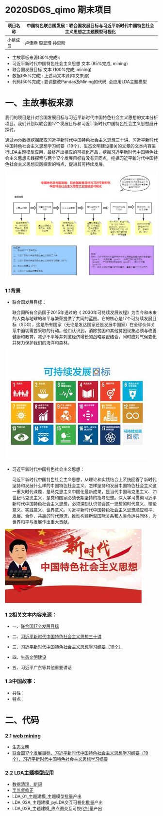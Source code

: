 # 2020SDGS_qimo 期末项目

项目名称 | 中国特色联合国发展：联合国发展目标与习近平新时代中国特色社会主义思想之主题模型可视化
---|---
小组成员 | 卢佳燕 周昱瑾 孙思盼



* 主故事板来源(30%完成): 
* 习近平新时代中国特色社会主义思想 文本 (85%完成, mining)
* 联合国发展目标 文本 (100%完成, mining)
* 数据(85%完成): 上述两文本源(中文来源)
* 代码(50%完成): 要调整改Pandas及Mining的代码, 会应用LDA主题模型



# 一、主故事板来源
我们的项目是针对合国发展目标与习近平新时代中国特色社会主义思想的文本分析项目。我们计划以联合国17个发展目标和习近平新时代中国特色社会主义思想展开探讨。

通过web数据挖掘爬取习近平新时代中国特色社会主义思想三十讲、习近平新时代中国特色社会主义思想学习纲要（19个）、生态文明建设相关的文章的文本内容进行LDA主题模型应用，最终产出相应的可视化产品，挖掘习近平新时代中国特色社会主义思想实践探索与两个17个发展目标有没有异同点，挖掘习近平新时代中国特色社会主义思想实践探索的特点，促进其可持续发展。

![image](https://github.com/LuJIAYan/2020_SDGS_qimo/blob/master/images/数据流程与猜想.png)

### 1.1背景
- 联合国发展目标：

    联合国所有会员国于2015年通过的《 2030年可持续发展议程》为当今和未来的人类与地球的和平与繁荣提供了共同的蓝图。它的核心是17个可持续发展目标（SDG），这是所有国家（无论是发达国家还是发展中国家）在全球伙伴关系中迫切需要采取的行动。他们认识到，消除贫困和其他贫困现象必须与改善健康和教育，减少不平等并刺激经济增长的战略紧密结合，同时应对气候变化并努力保护我们的海洋和森林。
    
![image](https://github.com/LuJIAYan/2020_SDGS_qimo/blob/master/images/17goal.jpg)

- 习近平新时代中国特色社会主义思想：

    习近平新时代中国特色社会主义思想，从理论和实践结合上系统回答了新时代坚持和发展什么样的中国特色社会主义、怎样坚持和发展中国特色社会主义这一重大时代课题，是马克思主义中国化最新成果，是当代中国马克思主义、21世纪马克思主义，是党和国家必须长期坚持的指导思想。深入学习贯彻习近平新时代中国特色社会主义思想，必须深刻认识领会这一思想的时代意义、理论意义、实践意义、世界意义。习近平新时代中国特色社会主义思想顺应和平、发展、合作、共赢的时代潮流，推动构建新型国际关系和人类命运共同体，为世界和平与发展作出重大贡献。
    

![image](https://github.com/LuJIAYan/2020_SDGS_qimo/blob/master/images/China.jpg)

### 1.2相关文本内容来源：
- 一、[联合国17个发展目标](https://sustainabledevelopment.un.org/partnerships/goodpractices)

- 二、[习近平新时代中国特色社会主义思想三十讲](http://www.qstheory.cn/xjpsxkj/index.html)

- 三、[习近平新时代中国特色社会主义思想学习纲要（19个）](http://theory.people.com.cn/GB/68294/428935/)

- 四、[生态文明建设](http://theory.people.com.cn/GB/68294/417224/index.html)

- 五、习近平广东等其他重要讲话

### 1.3中国故事：
* 共性：
* 特点：

# 二、代码
### 2.1 [web mining](https://github.com/LuJIAYan/2020webmining/tree/master/SDGS_qimo)
* [生态文明](https://github.com/LuJIAYan/2020_SDGS_qimo/blob/master/web_mining/%E7%94%9F%E6%80%81%E6%96%87%E6%98%8E%E7%88%AC%E8%99%AB/getContents.ipynb)
* [联合国17个发展目标、习近平新时代中国特色社会主义思想学习纲要（19个）、习近平新时代中国特色社会主义思想学习纲要](https://github.com/LuJIAYan/2020_SDGS_qimo/blob/master/web_mining/get_content%E4%BB%A3%E7%A0%81%E9%9B%86.ipynb)
### 2.2 LDA主题模型应用
* [数据清理、断词](https://github.com/LuJIAYan/2020_SDGS_qimo/blob/master/LDA/LDA_0629/SDG_%E6%95%B0%E6%8D%AE%E6%B8%85%E7%90%86_01_%E6%95%B0%E6%8D%AE%E6%B8%85%E7%90%86_%E8%BF%AD%E4%BB%A301.ipynb)
* [半监督修正](https://github.com/LuJIAYan/2020_SDGS_qimo/blob/master/LDA/LDA_0629/data_sets/raw_data_SDG_processed.xlsx)
* LDA_01_主题建模_主题模型批量产出
* LDA_02A_主题建模_pyLDA交互可視化批量产出
* LDA_02B_主题建模_热点图交互可視化批量产出
